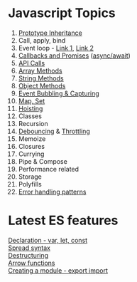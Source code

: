# Javascript Topics

1) [Prototype Inheritance](https://medium.com/dev-bits/a-perfect-guide-for-cracking-a-javascript-interview-a-developers-perspective-23a5c0fa4d0d)
2) Call, apply, bind
3) Event loop - [Link 1](https://flaviocopes.com/javascript-event-loop/), [Link 2](https://careersjs.com/magazine/javascript-job-queue-microtask/)
4) [Callbacks and Promises](https://www.geeksforgeeks.org/javascript-promises/) ([async/await](https://www.geeksforgeeks.org/async-await-function-in-javascript/))
5) [API Calls](https://levelup.gitconnected.com/all-possible-ways-of-making-an-api-call-in-plain-javascript-c0dee3c11b8b)
6) [Array Methods](https://developer.mozilla.org/en-US/docs/Web/JavaScript/Reference/Global_Objects/Array)
7) [String Methods](https://developer.mozilla.org/en-US/docs/Web/JavaScript/Reference/Global_Objects/String)
8) [Object Methods](https://developer.mozilla.org/en-US/docs/Web/JavaScript/Reference/Global_Objects/Object)
9) [Event Bubbling & Capturing](https://medium.com/dev-bits/a-perfect-guide-for-cracking-a-javascript-interview-a-developers-perspective-23a5c0fa4d0d)
10) [Map, Set](https://javascript.info/map-set)
11) [Hoisting](https://medium.com/@pvivek4/hoisting-demystified-with-popular-interview-questions-38a93ea441ff)
12) Classes
13) Recursion
14) [Debouncing](https://www.youtube.com/watch?v=B1P3GFa7jVc) & [Throttling](https://www.youtube.com/watch?v=9NPPsP-4LBg)
15) Memoize
16) Closures
17) Currying
18) Pipe & Compose
19) Performance related
20) Storage
21) Polyfills
22) [Error handling patterns](https://medium.com/dev-bits/a-perfect-guide-for-cracking-a-javascript-interview-a-developers-perspective-23a5c0fa4d0d)

# Latest ES features

[Declaration - var, let, const](https://medium.com/@pvivek4/es6-difference-between-var-let-and-const-with-examples-18c2d5766851) <br>
[Spread syntax](https://developer.mozilla.org/en-US/docs/Web/JavaScript/Reference/Operators/Spread_syntax) <br>
[Destructuring](https://developer.mozilla.org/en-US/docs/Web/JavaScript/Reference/Operators/Destructuring_assignment) <br>
[Arrow functions](https://developer.mozilla.org/en-US/docs/Web/JavaScript/Reference/Functions/Arrow_functions) <br>
[Creating a module - export import](https://developer.mozilla.org/en-US/docs/Web/JavaScript/Guide/Modules) <br>
